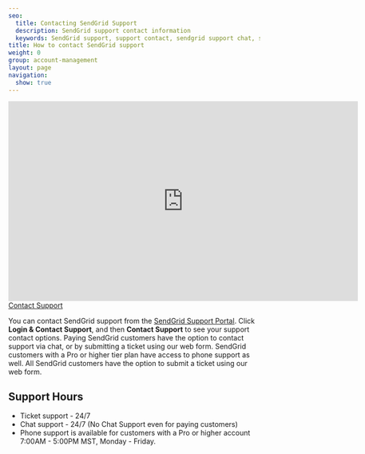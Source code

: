 ```yaml
---
seo:
  title: Contacting SendGrid Support
  description: SendGrid support contact information
  keywords: SendGrid support, support contact, sendgrid support chat, sendgrid support phone number
title: How to contact SendGrid support
weight: 0
group: account-management
layout: page
navigation:
  show: true
---
```

<iframe src="https://player.vimeo.com/video/263354373" width="700" height="400" frameborder="0" webkitallowfullscreen mozallowfullscreen allowfullscreen></iframe>

<div class="row">
  <div class="col-md-4"></div>
  <div class="col-md-4">
    <a href="https://support.sendgrid.com/" class="btn btn-large btn-primary center-block">Contact Support</a>
  </div>
  <div class="col-md-4"></div>
</div>

You can contact SendGrid support from the [SendGrid Support Portal](https://support.sendgrid.com). Click **Login & Contact Support**, and then **Contact Support** to see your support contact options. Paying SendGrid customers have the option to contact support via chat, or by submitting a ticket using our web form. SendGrid customers with a Pro or higher tier plan have access to phone support as well. All SendGrid customers have the option to submit a ticket using our web form.

## 	Support Hours
 	
* Ticket support - 24/7
* Chat support - 24/7 (No Chat Support even for paying customers) 
* Phone support is available for customers with a Pro or higher account 7:00AM - 5:00PM MST, Monday - Friday.
